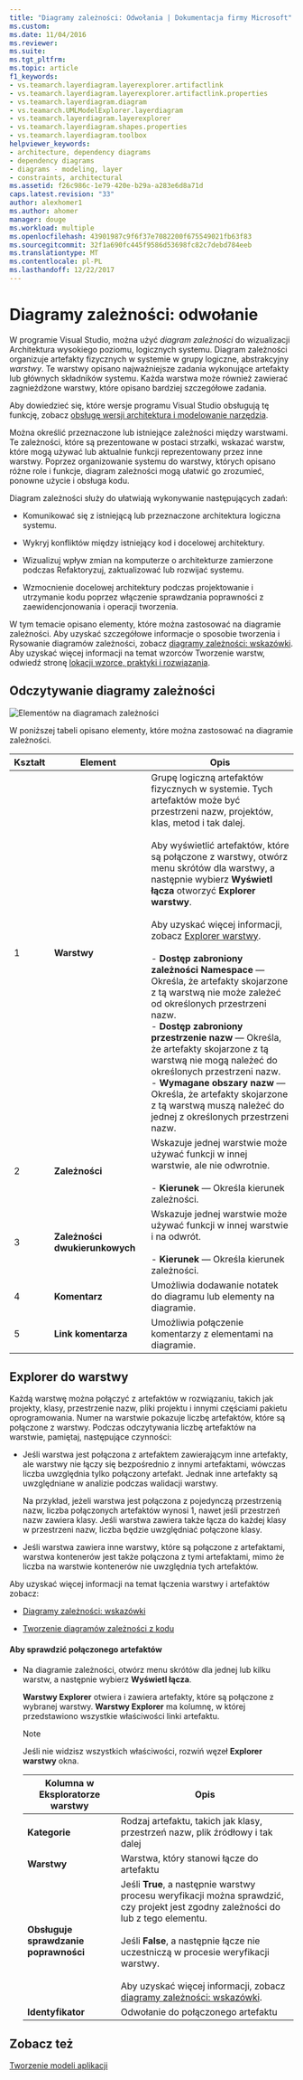 ```yaml
---
title: "Diagramy zależności: Odwołania | Dokumentacja firmy Microsoft"
ms.custom: 
ms.date: 11/04/2016
ms.reviewer: 
ms.suite: 
ms.tgt_pltfrm: 
ms.topic: article
f1_keywords:
- vs.teamarch.layerdiagram.layerexplorer.artifactlink
- vs.teamarch.layerdiagram.layerexplorer.artifactlink.properties
- vs.teamarch.layerdiagram.diagram
- vs.teamarch.UMLModelExplorer.layerdiagram
- vs.teamarch.layerdiagram.layerexplorer
- vs.teamarch.layerdiagram.shapes.properties
- vs.teamarch.layerdiagram.toolbox
helpviewer_keywords:
- architecture, dependency diagrams
- dependency diagrams
- diagrams - modeling, layer
- constraints, architectural
ms.assetid: f26c986c-1e79-420e-b29a-a283e6d8a71d
caps.latest.revision: "33"
author: alexhomer1
ms.author: ahomer
manager: douge
ms.workload: multiple
ms.openlocfilehash: 43901987c9f6f37e7082200f675549021fb63f83
ms.sourcegitcommit: 32f1a690fc445f9586d53698fc82c7debd784eeb
ms.translationtype: MT
ms.contentlocale: pl-PL
ms.lasthandoff: 12/22/2017
---
```

# <a name="dependency-diagrams-reference"></a>Diagramy zależności: odwołanie
W programie Visual Studio, można użyć *diagram zależności* do wizualizacji Architektura wysokiego poziomu, logicznych systemu. Diagram zależności organizuje artefakty fizycznych w systemie w grupy logiczne, abstrakcyjny *warstwy*. Te warstwy opisano najważniejsze zadania wykonujące artefakty lub głównych składników systemu. Każda warstwa może również zawierać zagnieżdżone warstwy, które opisano bardziej szczegółowe zadania.  
  
 Aby dowiedzieć się, które wersje programu Visual Studio obsługują tę funkcję, zobacz [obsługę wersji architektura i modelowanie narzędzia](../modeling/what-s-new-for-design-in-visual-studio.md#VersionSupport).  
  
 Można określić przeznaczone lub istniejące zależności między warstwami. Te zależności, które są prezentowane w postaci strzałki, wskazać warstw, które mogą używać lub aktualnie funkcji reprezentowany przez inne warstwy. Poprzez organizowanie systemu do warstwy, których opisano różne role i funkcje, diagram zależności mogą ułatwić go zrozumieć, ponowne użycie i obsługa kodu.  
  
 Diagram zależności służy do ułatwiają wykonywanie następujących zadań:  
  
-   Komunikować się z istniejącą lub przeznaczone architektura logiczna systemu.  
  
-   Wykryj konfliktów między istniejący kod i docelowej architektury.  
  
-   Wizualizuj wpływ zmian na komputerze o architekturze zamierzone podczas Refaktoryzuj, zaktualizować lub rozwijać systemu.  
  
-   Wzmocnienie docelowej architektury podczas projektowanie i utrzymanie kodu poprzez włączenie sprawdzania poprawności z zaewidencjonowania i operacji tworzenia.  
  
 W tym temacie opisano elementy, które można zastosować na diagramie zależności. Aby uzyskać szczegółowe informacje o sposobie tworzenia i Rysowanie diagramów zależności, zobacz [diagramy zależności: wskazówki](../modeling/layer-diagrams-guidelines.md). Aby uzyskać więcej informacji na temat wzorców Tworzenie warstw, odwiedź stronę [lokacji wzorce, praktyki i rozwiązania](http://go.microsoft.com/fwlink/?LinkId=145794).  
  
## <a name="reading-dependency-diagrams"></a>Odczytywanie diagramy zależności  
 ![Elementów na diagramach zależności](../modeling/media/uml_layerrefreading.png "UML_LayerRefReading")  
  
 W poniższej tabeli opisano elementy, które można zastosować na diagramie zależności.  
  
|**Kształt**|**Element**|**Opis**|  
|---------------|-----------------|---------------------|  
|1|**Warstwy**|Grupę logiczną artefaktów fizycznych w systemie. Tych artefaktów może być przestrzeni nazw, projektów, klas, metod i tak dalej.<br /><br /> Aby wyświetlić artefaktów, które są połączone z warstwy, otwórz menu skrótów dla warstwy, a następnie wybierz **Wyświetl łącza** otworzyć **Explorer warstwy**.<br /><br /> Aby uzyskać więcej informacji, zobacz [Explorer warstwy](#Explorer).<br /><br /> -   **Dostęp zabroniony zależności Namespace** — Określa, że artefakty skojarzone z tą warstwą nie może zależeć od określonych przestrzeni nazw.<br />-   **Dostęp zabroniony przestrzenie nazw** — Określa, że artefakty skojarzone z tą warstwą nie mogą należeć do określonych przestrzeni nazw.<br />-   **Wymagane obszary nazw** — Określa, że artefakty skojarzone z tą warstwą muszą należeć do jednej z określonych przestrzeni nazw.|  
|2|**Zależności**|Wskazuje jednej warstwie może używać funkcji w innej warstwie, ale nie odwrotnie.<br /><br /> -   **Kierunek** — Określa kierunek zależności.|  
|3|**Zależności dwukierunkowych**|Wskazuje jednej warstwie może używać funkcji w innej warstwie i na odwrót.<br /><br /> -   **Kierunek** — Określa kierunek zależności.|  
|4|**Komentarz**|Umożliwia dodawanie notatek do diagramu lub elementy na diagramie.|  
|5|**Link komentarza**|Umożliwia połączenie komentarzy z elementami na diagramie.|  
  
##  <a name="Explorer"></a>Explorer do warstwy  
 Każdą warstwę można połączyć z artefaktów w rozwiązaniu, takich jak projekty, klasy, przestrzenie nazw, pliki projektu i innymi częściami pakietu oprogramowania. Numer na warstwie pokazuje liczbę artefaktów, które są połączone z warstwy. Podczas odczytywania liczbę artefaktów na warstwie, pamiętaj, następujące czynności:  
  
-   Jeśli warstwa jest połączona z artefaktem zawierającym inne artefakty, ale warstwy nie łączy się bezpośrednio z innymi artefaktami, wówczas liczba uwzględnia tylko połączony artefakt. Jednak inne artefakty są uwzględniane w analizie podczas walidacji warstwy.  
  
     Na przykład, jeżeli warstwa jest połączona z pojedynczą przestrzenią nazw, liczba połączonych artefaktów wynosi 1, nawet jeśli przestrzeń nazw zawiera klasy. Jeśli warstwa zawiera także łącza do każdej klasy w przestrzeni nazw, liczba będzie uwzględniać połączone klasy.  
  
-   Jeśli warstwa zawiera inne warstwy, które są połączone z artefaktami, warstwa kontenerów jest także połączona z tymi artefaktami, mimo że liczba na warstwie kontenerów nie uwzględnia tych artefaktów.  
  
 Aby uzyskać więcej informacji na temat łączenia warstwy i artefaktów zobacz:  
  
-   [Diagramy zależności: wskazówki](../modeling/layer-diagrams-guidelines.md)  
  
-   [Tworzenie diagramów zależności z kodu](../modeling/create-layer-diagrams-from-your-code.md)  
  
#### <a name="to-examine-the-linked-artifacts"></a>Aby sprawdzić połączonego artefaktów  
  
-   Na diagramie zależności, otwórz menu skrótów dla jednej lub kilku warstw, a następnie wybierz **Wyświetl łącza**.  
  
     **Warstwy Explorer** otwiera i zawiera artefakty, które są połączone z wybranej warstwy. **Warstwy Explorer** ma kolumnę, w której przedstawiono wszystkie właściwości linki artefaktu.  
  
    > [!NOTE]
    >  Jeśli nie widzisz wszystkich właściwości, rozwiń węzeł **Explorer warstwy** okna.  
  
    |**Kolumna w Eksploratorze warstwy**|**Opis**|  
    |----------------------------------|---------------------|  
    |**Kategorie**|Rodzaj artefaktu, takich jak klasy, przestrzeń nazw, plik źródłowy i tak dalej|  
    |**Warstwy**|Warstwa, który stanowi łącze do artefaktu|  
    |**Obsługuje sprawdzanie poprawności**|Jeśli **True**, a następnie warstwy procesu weryfikacji można sprawdzić, czy projekt jest zgodny zależności do lub z tego elementu.<br /><br /> Jeśli **False**, a następnie łącze nie uczestniczą w procesie weryfikacji warstwy.<br /><br /> Aby uzyskać więcej informacji, zobacz [diagramy zależności: wskazówki](../modeling/layer-diagrams-guidelines.md).|  
    |**Identyfikator**|Odwołanie do połączonego artefaktu|  
  
## <a name="see-also"></a>Zobacz też  
 [Tworzenie modeli aplikacji](../modeling/create-models-for-your-app.md)
